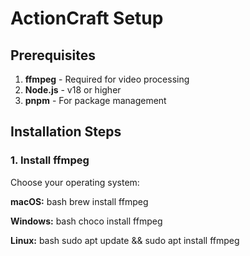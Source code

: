 # ActionCraft Setup

## Prerequisites

1. **ffmpeg** - Required for video processing
2. **Node.js** - v18 or higher
3. **pnpm** - For package management

## Installation Steps

### 1. Install ffmpeg

Choose your operating system:

**macOS:**
bash
brew install ffmpeg

**Windows:**
bash
choco install ffmpeg

**Linux:**
bash
sudo apt update && sudo apt install ffmpeg

